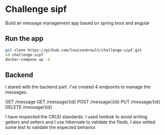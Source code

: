 # Challenge sipf
 Build an message management app based on spring boot and angular
 
## Run the app
```sh
git clone https://github.com/louisonbrault/challenge-sipf.git
cd challenge-sipf
docker-compose up -d
```
 
## Backend
I stared with the backend part. I've created 4 endpoints to manage the messages.

GET /message
GET /message/{id}
POST /message/{id}
PUT /message/{id}
DELETE /message/{id}

I have respected the CRUD standards. I used lombok to avoid writing getters and setters and I use hibernate to validate the fileds. I also witted some test to validate the expected behavior.

